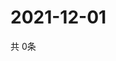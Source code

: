 # 2021-12-01
  共 0条

  <!-- BEGIN -->
  <!-- 最后更新时间Wed Dec 01 2021 07:04:13 GMT+0000 (Coordinated Universal Time) -->
  
  <!-- END -->
  
  